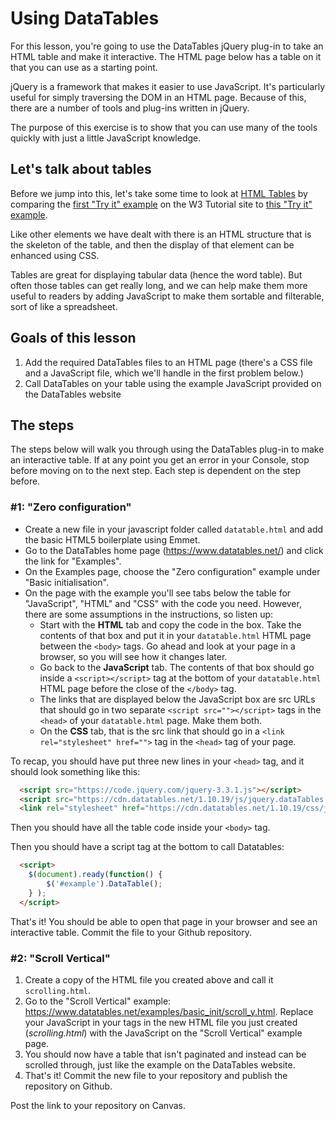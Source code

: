 # Using DataTables

For this lesson, you're going to use the DataTables jQuery plug-in to take an HTML table and make it interactive. The HTML page below has a table on it that you can use as a starting point.

jQuery is a framework that makes it easier to use JavaScript. It's particularly useful for simply traversing the DOM in an HTML page. Because of this, there are a number of tools and plug-ins written in jQuery.

The purpose of this exercise is to show that you can use many of the tools quickly with just a little JavaScript knowledge.

## Let's talk about tables

Before we jump into this, let's take some time to look at [HTML Tables](https://www.w3schools.com/html/html_tables.asp) by comparing the [first "Try it" example](https://www.w3schools.com/html/tryit.asp?filename=tryhtml_table) on the W3 Tutorial site to [this "Try it" example](https://www.w3schools.com/html/tryit.asp?filename=tryhtml_table_headings_left).

Like other elements we have dealt with there is an HTML structure that is the skeleton of the table, and then the display of that element can be enhanced using CSS.

Tables are great for displaying tabular data (hence the word table). But often those tables can get really long, and we can help make them more useful to readers by adding JavaScript to make them sortable and filterable, sort of like a spreadsheet.

## Goals of this lesson

1. Add the required DataTables files to an HTML page (there's a CSS file and a JavaScript file, which we'll handle in the first problem below.)
2. Call DataTables on your table using the example JavaScript provided on the DataTables website

## The steps

The steps below will walk you through using the DataTables plug-in to make an interactive table. If at any point you get an error in your Console, stop before moving on to the next step. Each step is dependent on the step before.

### #1: "Zero configuration"

- Create a new file in your javascript folder called `datatable.html` and add the basic HTML5 boilerplate using Emmet.
- Go to the DataTables home page (https://www.datatables.net/) and click the link for "Examples".
- On the Examples page, choose the "Zero configuration" example under "Basic initialisation".
- On the page with the example you'll see tabs below the table for "JavaScript", "HTML" and "CSS" with the code you need. However, there are some assumptions in the instructions, so listen up:
    + Start with the **HTML** tab and copy the code in the box. Take the contents of that box and put it in your `datatable.html` HTML page between the `<body>` tags. Go ahead and look at your page in a browser, so you will see how it changes later.
    + Go back to the **JavaScript** tab. The contents of that box should go inside a `<script></script>` tag at the bottom of your `datatable.html` HTML page before the close of the `</body>` tag.
    + The links that are displayed below the JavaScript box are src URLs that should go in two separate `<script src=""></script>` tags in the `<head>` of your `datatable.html` page. Make them both.
    + On the **CSS** tab, that is the src link that should go in a `<link rel="stylesheet" href="">` tag in the `<head>` tag of your page.

To recap, you should have put three new lines in your `<head>` tag, and it should look something like this:

```html
  <script src="https://code.jquery.com/jquery-3.3.1.js"></script>
  <script src="https://cdn.datatables.net/1.10.19/js/jquery.dataTables.min.js"></script>
  <link rel="stylesheet" href="https://cdn.datatables.net/1.10.19/css/jquery.dataTables.min.css">
```

Then you should have all the table code inside your `<body>` tag.

Then you should have a script tag at the bottom to call Datatables:

```html
  <script>
    $(document).ready(function() {
        $('#example').DataTable();
    } );
  </script>
```

That's it! You should be able to open that page in your browser and see an interactive table. Commit the file to your Github repository.

### #2: "Scroll Vertical"

1. Create a copy of the HTML file you created above and call it `scrolling.html`. 
2. Go to the "Scroll Vertical" example: https://www.datatables.net/examples/basic_init/scroll_y.html. Replace your JavaScript in your <script></script> tags in the new HTML file you just created (_scrolling.html_) with the JavaScript on the "Scroll Vertical" example page.
3. You should now have a table that isn't paginated and instead can be scrolled through, just like the example on the DataTables website.
3. That's it! Commit the new file to your repository and publish the repository on Github.

Post the link to your repository on Canvas.